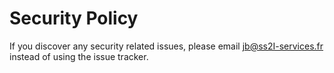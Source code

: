 # Security Policy

If you discover any security related issues, please email jb@ss2I-services.fr instead of using the issue tracker.
